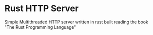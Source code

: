 # Rust HTTP Server

Simple Multithreaded HTTP server written in rust built reading the book "The Rust Programming Language"

